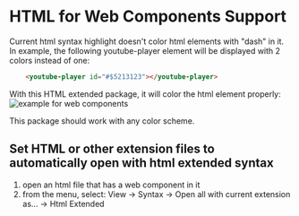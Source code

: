 # HTML for Web Components Support
Current html syntax highlight doesn't color html elements with "dash" in it.  
In example, the following youtube-player element will be displayed with 2 colors instead of one:
```html
	<youtube-player id="#$5213123"></youtube-player>
```
With this HTML extended package, it will color the html element properly:
![example for web components](https://raw.github.com/orizens/html-extended/master/images/example.png)

This package should work with any color scheme.

## Set HTML or other extension files to automatically open with html extended syntax
1. open an html file that has a web component in it
2. from the menu, select: View -> Syntax -> Open all with current extension as... -> Html Extended